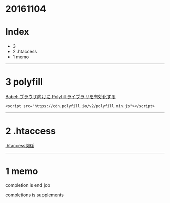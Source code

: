 # 20161104

# Index
- 3 
- 2 .htaccess
- 1 memo



---------------------
# 3 polyfill

[ Babel: ブラウザ向けに Polyfill ライブラリを有効化する](http://www.d-wood.com/blog/2016/04/12_7917.html)

```
<script src="https://cdn.polyfill.io/v2/polyfill.min.js"></script>
```


---------------------
# 2 .htaccess

[.htaccess関係](http://d.hatena.ne.jp/zakira/20080129/1201614381)


---------------------
# 1 memo

completion is end job

completions is supplements




